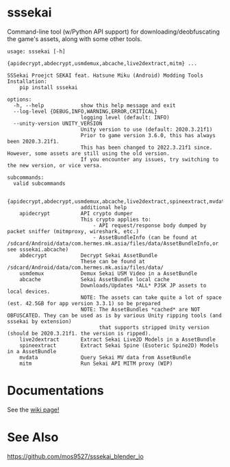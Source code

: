# sssekai
Command-line tool (w/Python API support) for downloading/deobfuscating the game's assets, along with some other tools.

    usage: sssekai [-h]
                  {apidecrypt,abdecrypt,usmdemux,abcache,live2dextract,mitm} ...

    SSSekai Proejct SEKAI feat. Hatsune Miku (Android) Modding Tools
    Installation:
        pip install sssekai

    options:
      -h, --help            show this help message and exit
      --log-level {DEBUG,INFO,WARNING,ERROR,CRITICAL}
                            logging level (default: INFO)
      --unity-version UNITY_VERSION
                            Unity version to use (default: 2020.3.21f1)
                            Prior to game version 3.6.0, this has always been 2020.3.21f1.
                            This has been changed to 2022.3.21f1 since. However, some assets are still using the old version.
                            If you encounter any issues, try switching to the new version, or vice versa.

    subcommands:
      valid subcommands

      {apidecrypt,abdecrypt,usmdemux,abcache,live2dextract,spineextract,mvdata,mitm}
                            additional help
        apidecrypt          API crypto dumper
                            This crypto applies to:
                                - API request/response body dumped by packet sniffer (mitmproxy, wireshark, etc.)
                                - AssetBundleInfo (can be found at /sdcard/Android/data/com.hermes.mk.asia/files/data/AssetBundleInfo,or see sssekai.abcache)      
        abdecrypt           Decrypt Sekai AssetBundle
                            These can be found at /sdcard/Android/data/com.hermes.mk.asia/files/data/
        usmdemux            Demux Sekai USM Video in a AssetBundle
        abcache             Sekai AssetBundle local cache
                            Downloads/Updates *ALL* PJSK JP assets to local devices.
                            NOTE: The assets can take quite a lot of space (est. 42.5GB for app version 3.3.1) so be prepared
                            NOTE: The AssetBundles *cached* are NOT OBFUSCATED. They can be used as is by various Unity ripping tools (and sssekai by extension)   
                                  that supports stripped Unity version (should be 2020.3.21f1. the version is ripped).
        live2dextract       Extract Sekai Live2D Models in a AssetBundle
        spineextract        Extract Sekai Spine (Esoteric Spine2D) Models in a AssetBundle
        mvdata              Query Sekai MV data from AssetBundle
        mitm                Run Sekai API MITM proxy (WIP)
# Documentations
See the [wiki page!](https://github.com/mos9527/sssekai/wiki)
# See Also
https://github.com/mos9527/sssekai_blender_io